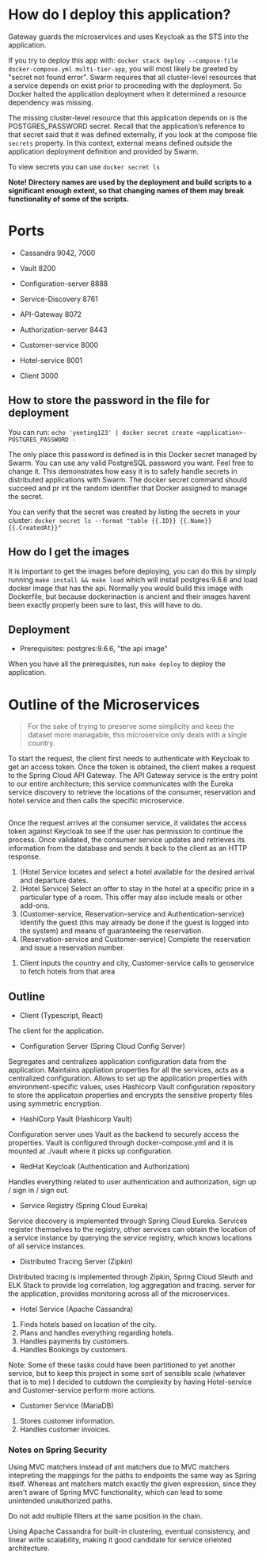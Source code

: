 # How do I deploy this application?

Gateway guards the microservices and uses Keycloak as the STS into the application.

If you try to deploy this app with: `docker stack deploy --compose-file docker-compose.yml multi-tier-app`, you will most likely be greeted by "secret not found error". Swarm requires that all cluster-level resources that a service depends on exist prior to proceeding with the deployment. So Docker halted the application deployment when it determined a resource dependency was missing.

The missing cluster-level resource that this application depends on is the POSTGRES\_PASSWORD secret. Recall that the application’s reference to that secret said that it was defined externally, if you look at the compose file `secrets` property. In this context, external means defined outside the application deployment definition and provided by Swarm.

To view secrets you can use `docker secret ls`

**Note! Directory names are used by the deployment and build scripts to a significant enough extent, so that changing names of them may break functionality of some of the scripts.**

# Ports

* Cassandra 9042, 7000
* Vault 8200

* Configuration-server 8888
* Service-Discovery 8761
* API-Gateway 8072
* Authorization-server 8443

* Customer-service 8000
* Hotel-service 8001

* Client 3000

## How to store the password in the file for deployment

You can run: `echo 'yeeting123' | docker secret create <application>-POSTGRES_PASSWORD -`

The only place this password is defined is in this Docker secret managed by Swarm. You can use any valid PostgreSQL password you want. Feel free to change it. This demonstrates how easy it is to safely handle secrets in distributed applications with Swarm. The docker secret command should succeed and pr int the random identifier that Docker assigned to manage the secret. 

You can verify that the secret was created by listing the secrets in your cluster: `docker secret ls --format "table {{.ID}} {{.Name}} {{.CreatedAt}}"`

## How do I get the images

It is important to get the images before deploying, you can do this by simply running `make install && make load` which will install postgres:9.6.6 and load docker image that has the api. Normally you would build this image with Dockerfile, but because dockerinaction is ancient and their images havent been exactly properly been sure to last, this will have to do.

## Deployment

* Prerequisites: postgres:9.6.6, "the api image"

When you have all the prerequisites, run `make deploy` to deploy the application.


# Outline of the Microservices

> For the sake of trying to preserve some simplicity and keep the dataset more managable, this microservice only deals with a single country.

<p>To start the request, the client first needs to authenticate with Keycloak to get an access token. Once the token is obtained, the client makes a request to the Spring Cloud API Gateway. The API Gateway service is the entry point to our entire architecture; this service communicates with the Eureka service discovery to retrieve the locations of the consumer, reservation and hotel service and then calls the specific microservice.</p>
<pre></pre>
<p>Once the request arrives at the consumer service, it validates the access token against Keycloak to see if the user has permission to continue the process. Once validated, the consumer service updates and retrieves its information from the database and sends it back to the client as an HTTP response.</p>

<ol>
  <li>(Hotel Service locates and select a hotel available for the desired arrival and departure dates.</li>
  <li>(Hotel Service) Select an offer to stay in the hotel at a specific price in a particular type of a room. This offer may also include meals or other add-ons.</li>
  <li>(Customer-service, Reservation-service and Authentication-service) Identify the guest (this may already be done if the guest is logged into the system) and means of guaranteeing the reservation.</li>
  <li>(Reservation-service and Customer-service) Complete the reservation and issue a reservation number.</li>
</ol>

<ol>
  <li>Client inputs the country and city, Customer-service calls to geoservice to fetch hotels from that area</li>
</ol>

## Outline

* Client (Typescript, React)

<p>The client for the application.</p>

* Configuration Server (Spring Cloud Config Server)

<p>Segregates and centralizes application configuration data from the application. Maintains appliation properties for all the services, acts as a centralized configuration. Allows to set up the application properties with environment-specific values, uses Hashicorp Vault configuration repository to store the applicatoin properties and encrypts the sensitive property files using symmetric encryption.</p>

* HashiCorp Vault (Hashicorp Vault)

<p>Configuration server uses Vault as the backend to securely access the properties. Vault is configured through docker-compose.yml and it is mounted at ./vault where it picks up configuration.</p>

* RedHat Keycloak (Authentication and Authorization) 

<p>Handles everything related to user authentication and authorization, sign up / sign in / sign out.</p>

* Service Registry (Spring Cloud Eureka)

<p>Service discovery is implemented through Spring Cloud Eureka. Services register themselves to the registry, other services can obtain the location of a service instance by querying the service registry, which knows locations of all service instances.</p>

* Distributed Tracing Server (Zipkin)

<p>Distributed tracing is implemented through Zipkin, Spring Cloud Sleuth and ELK Stack to provide log correlation, log aggregation and tracing. server for the application, provides monitoring across all of the microservices.</p>

* Hotel Service (Apache Cassandra)

1. Finds hotels based on location of the city. 
2. Plans and handles everything regarding hotels.
3. Handles payments by customers.
4. Handles Bookings by customers.

Note: Some of these tasks could have been partitioned to yet another service, but to keep this project in some sort of sensible scale (whatever that is to me) I decided to cutdown the complexity by having Hotel-service and Customer-service perform more actions.

* Customer Service (MariaDB)

1. Stores customer information.
2. Handles customer invoices.

### Notes on Spring Security

Using MVC matchers instead of ant matchers due to MVC matchers intepreting the mappings for the paths to endpoints the same way as Spring itself. Whereas ant matchers match exactly the given expression, since they aren't aware of Spring MVC functionality, which can lead to some unintended unauthorized paths.

Do not add multiple filters at the same position in the chain.

Using Apache Cassandra for built-in clustering, eventual consistency, and linear write scalability, making it good candidate for service oriented architecture.
